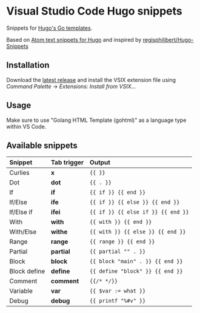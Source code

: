 # Visual Studio Code Hugo snippets

Snippets for [Hugo's Go templates](https://gohugo.io/templates/introduction/).

Based on [Atom text snippets for Hugo](https://github.com/holehan/atom-hugo-snippets) and inspired by [regisphilibert/Hugo-Snippets](https://github.com/regisphilibert/Sublime-Hugo-Snippets)

## Installation

Download the [latest release](https://github.com/holehan/vscode-hugo-snippets/releases) and install the VSIX extension file using _Command Palette_ -> _Extensions: Install from VSIX..._

## Usage

Make sure to use "Golang HTML Template (gohtml)" as a language type within VS Code.

## Available snippets

| Snippet      | Tab trigger | Output                             |
| :----------- | :---------- | :--------------------------------- |
| Curlies      | **x**       | `{{ }}`                            |
| Dot          | **dot**     | `{{ . }}`                          |
| If           | **if**      | `{{ if }} {{ end }}`               |
| If/Else      | **ife**     | `{{ if }} {{ else }} {{ end }}`    |
| If/Else if   | **ifei**    | `{{ if }} {{ else if }} {{ end }}` |
| With         | **with**    | `{{ with }} {{ end }}`             |
| With/Else    | **withe**   | `{{ with }} {{ else }} {{ end }}`  |
| Range        | **range**   | `{{ range }} {{ end }}`            |
| Partial      | **partial** | `{{ partial "" . }}`               |
| Block        | **block**   | `{{ block "main" . }} {{ end }}`   |
| Block define | **define**  | `{{ define "block" }} {{ end }}`   |
| Comment      | **comment** | `{{/* */}}`                        |
| Variable     | **var**     | `{{ $var := what }}`               |
| Debug        | **debug**   | `{{ printf "%#v" }}`               |
